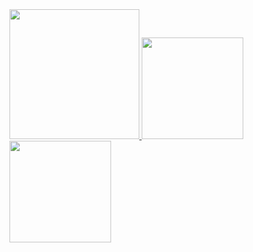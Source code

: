 <a href="/">
  <img height="230em" src="https://github-profile-summary-cards.vercel.app/api/cards/profile-details?username=sircdd&theme=github">
  <img height="180em" src="https://github-readme-stats.vercel.app/api?username=sircdd&show_icons=true&include_all_commits=true&count_private=true" />
  <img height="180em" src="https://github-readme-stats.vercel.app/api/top-langs?username=sircdd&layout=compact&exclude_repo=Android_Homework,rinchannowww.github.io&langs_count=8" />
</a>
